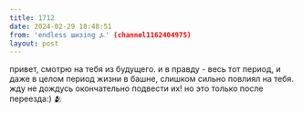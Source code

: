 ```yaml
---
title: 1712
date: 2024-02-29 18:48:51
from: 'endless шизing ⍼' (channel1162404975)
layout: post
---
```


привет, смотрю на тебя из будущего. и в правду - весь тот период, и даже в целом период жизни в башне, слишком сильно повлиял на тебя. 
жду не дождусь окончательно подвести их! но это только после переезда:)
🫂
